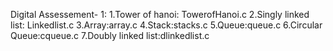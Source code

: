 Digital Assessement- 1:
    1.Tower of hanoi: TowerofHanoi.c
    2.Singly linked list: Linkedlist.c
    3.Array:array.c
    4.Stack:stacks.c
    5.Queue:queue.c
    6.Circular Queue:cqueue.c
    7.Doubly linked list:dlinkedlist.c 
